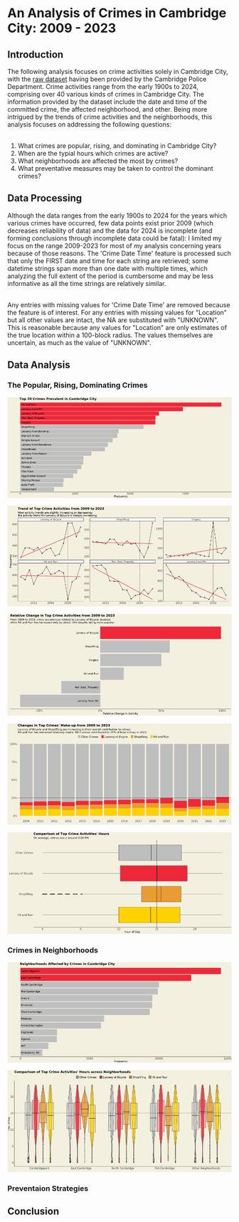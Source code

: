 <h1>An Analysis of Crimes in Cambridge City: 2009 - 2023</h1>

<h2>Introduction</h2>
The following analysis focuses on crime activities solely in Cambridge City, with the <a href="https://data.cambridgema.gov/Public-Safety/Crime-Reports/xuad-73uj/about_data">raw dataset</a> having been provided by the Cambridge Police Department. Crime activities range from the early 1900s to 2024, comprising over 40 various kinds of crimes in Cambridge City. The information provided by the dataset include the date and time of the committed crime, the affected neighborhood, and other. Being more intrigued by the trends of crime activities and the neighborhoods, this analysis focuses on addressing the following questions:<br></br>

<ol>
  <li>What crimes are popular, rising, and dominating in Cambridge City?</li>
  <li>When are the typial hours which crimes are active?</li>
  <li>What neighborhoods are affected the most by crimes?</li>
  <li>What preventative measures may be taken to control the dominant crimes?</li>
</ol>


<h2>Data Processing</h2>
Although the data ranges from the early 1900s to 2024 for the years which various crimes have occurred, few data points exist prior 2009 (which decreases reliability of data) and the data for 2024 is incomplete (and forming conclusions through incomplete data could be fatal): I limited my focus on the range 2009-2023 for most of my analysis concerning years because of those reasons. The 'Crime Date Time' feature is processed such that only the FIRST date and time for each string are retrieved; some datetime strings span more than one date with multiple times, which analyzing the full extent of the period is cumbersome and may be less informative as all the time strings are relatively similar. <br></br>

Any entries with missing values for 'Crime Date Time' are removed because the feature is of interest. For any entries with missing values for "Location" but all other values are intact, the NA are substituted with "UNKNOWN". This is reasonable because any values for "Location" are only estimates of the true location within a 100-block radius. The values themselves are uncertain, as much as the value of "UNKNOWN".

<h2>Data Analysis</h2>
<h3>The Popular, Rising, Dominating Crimes</h2>

![crime count](https://github.com/KhoaTran3126/Cambridge-Crimes-2009-2023/blob/main/plots/crime_count.png?raw=true)

![trends](https://github.com/KhoaTran3126/Cambridge-Crimes-2009-2023/blob/main/plots/trends.png?raw=true)

![relative changes](https://github.com/KhoaTran3126/Cambridge-Crimes-2009-2023/blob/main/plots/relative_changes.png?raw=true)

![densities](https://github.com/KhoaTran3126/Cambridge-Crimes-2009-2023/blob/main/plots/densities.png?raw=true)

![crime hours](https://github.com/KhoaTran3126/Cambridge-Crimes-2009-2023/blob/main/plots/crime_hours.png?raw=true)

<h3>Crimes in Neighborhoods</h2>

![neighborhood count](https://github.com/KhoaTran3126/Cambridge-Crimes-2009-2023/blob/main/plots/neighborhood_count.png?raw=true)

![neighborhood hours](https://github.com/KhoaTran3126/Cambridge-Crimes-2009-2023/blob/main/plots/neighborhood_hours.png?raw=true)

<h3>Preventaion Strategies</h2>

<h2>Conclusion</h2>
